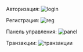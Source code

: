 Авторизация: 
![login](https://github.com/user-attachments/assets/84a22d56-9bcb-4ccf-8f9d-295b40646cf3)

Регистрация:
![reg](https://github.com/user-attachments/assets/daeb25a5-9169-4e68-b0d5-12a49980c334)

Панель управления:
![panel](https://github.com/user-attachments/assets/05bb4920-82a1-4884-bdbf-86f40afbb1f7)

Транзакции:
![транзакции](https://github.com/user-attachments/assets/6618e176-8bf8-4e9d-ab9c-eb9f8232e7e0)
